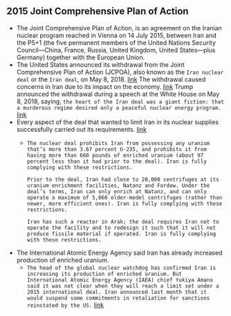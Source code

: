 ## 2015 Joint Comprehensive Plan of Action
- The Joint Comprehensive Plan of Action, is an agreement on the Iranian nuclear program reached in Vienna on 14 July 2015, between Iran and the P5+1 (the five permanent members of the United Nations Security Council—China, France, Russia, United Kingdom, United States—plus Germany) together with the European Union.
- The United States announced its withdrawal from the Joint Comprehensive Plan of Action (JCPOA), also known as the `Iran nuclear deal` or the `Iran deal`, on May 8, 2018. [link](https://www.nytimes.com/2018/05/08/world/middleeast/trump-iran-nuclear-deal.html) The withdrawal caused concerns in Iran due to its impact on the economy. [link](https://www.nytimes.com/2018/05/08/world/middleeast/iran-crisis-nuclear-deal.html) Trump announced the withdrawal during a speech at the White House on May 8, 2018, saying, `the heart of the Iran deal was a giant fiction: that a murderous regime desired only a peaceful nuclear energy program.` [link](https://www.nytimes.com/2018/05/08/us/politics/trump-speech-iran-deal.html)
- Every aspect of the deal that wanted to limit Iran in its nuclear supplies successfully carried out its requirements. [link](https://www.vox.com/world/2018/5/8/17328858/iran-nuclear-deal-trump-announcement-chart)
    - `The nuclear deal prohibits Iran from possessing any uranium that’s more than 3.67 percent U-235, and prohibits it from having more than 660 pounds of enriched uranium (about 97 percent less than it had prior to the deal). Iran is fully complying with these restrictions.`
      
      `Prior to the deal, Iran had close to 20,000 centrifuges at its uranium enrichment facilities, Natanz and Fordow. Under the deal’s terms, Iran can only enrich at Natanz, and can only operate a maximum of 5,060 older-model centrifuges (rather than newer, more efficient ones). Iran is fully complying with these restrictions.`
      
      `Iran has such a reactor in Arak; the deal requires Iran not to operate the facility and to redesign it such that it will not produce fissile material if operated. Iran is fully complying with these restrictions.`  
- The International Atomic Energy Agency said Iran has already increased production of enriched uranium.
    - `The head of the global nuclear watchdog has confirmed Iran is increasing its production of enriched uranium. But International Atomic Energy Agency (IAEA) chief Yukiya Amano said it was not clear when they will reach a limit set under a 2015 international deal. Iran announced last month that it would suspend some commitments in retaliation for sanctions reinstated by the US.` [link](https://www.bbc.co.uk/news/world-middle-east-48587347)